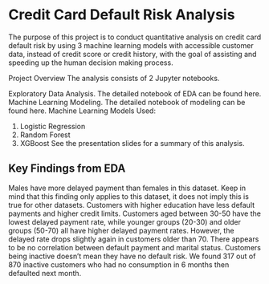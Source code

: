 # Credit Card Default Risk Analysis

The purpose of this project is to conduct 
quantitative analysis on credit card default risk by using 3 machine learning models with accessible customer data, instead of credit score or credit history, with the goal of assisting and speeding up the human decision making process.

Project Overview
The analysis consists of 2 Jupyter notebooks.

Exploratory Data Analysis. The detailed notebook of EDA can be found here.
Machine Learning Modeling. The detailed notebook of modeling can be found here.
Machine Learning Models Used:

1. Logistic Regression
2. Random Forest
3. XGBoost
See the presentation slides for a summary of this analysis.

## Key Findings from EDA
Males have more delayed payment than females in this dataset. Keep in mind that this finding only applies to this dataset, it does not imply this is true for other datasets.
Customers with higher education have less default payments and higher credit limits.
Customers aged between 30-50 have the lowest delayed payment rate, while younger groups (20-30) and older groups (50-70) all have higher delayed payment rates. However, the delayed rate drops slightly again in customers older than 70.
There appears to be no correlation between default payment and marital status.
Customers being inactive doesn’t mean they have no default risk. We found 317 out of 870 inactive customers who had no consumption in 6 months then defaulted next month.

